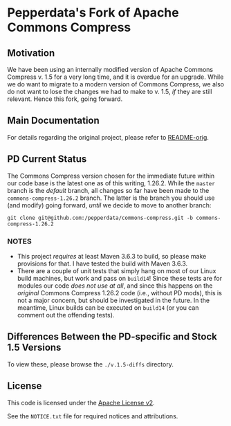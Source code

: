 <!---
 Licensed to the Apache Software Foundation (ASF) under one or more
 contributor license agreements.  See the NOTICE file distributed with
 this work for additional information regarding copyright ownership.
 The ASF licenses this file to You under the Apache License, Version 2.0
 (the "License"); you may not use this file except in compliance with
 the License.  You may obtain a copy of the License at

      http://www.apache.org/licenses/LICENSE-2.0

 Unless required by applicable law or agreed to in writing, software
 distributed under the License is distributed on an "AS IS" BASIS,
 WITHOUT WARRANTIES OR CONDITIONS OF ANY KIND, either express or implied.
 See the License for the specific language governing permissions and
 limitations under the License.
-->
Pepperdata's Fork of Apache Commons Compress
===================

## Motivation

We have been using an internally modified version of Apache Commons Compress v. 1.5
for a very long time, and it is overdue for an upgrade.  While we do want to migrate to
a modern version of Commons Compress, we also do not want to lose the changes we had
to make to v. 1.5, _if_ they are still relevant.  Hence this fork, going forward.

## Main Documentation

For details regarding the original project, please refer to [README-orig](./README-orig.md).

## PD Current Status

The Commons Compress version chosen for the immediate future within our code base is the
latest one as of this writing, 1.26.2.  While the `master` branch is the _default_
branch, all changes so far have been made to the `commons-compress-1.26.2` branch.
The latter is the branch you should use (and modify) going forward, _until_ we decide to
move to another branch:

```shell
git clone git@github.com:/pepperdata/commons-compress.git -b commons-compress-1.26.2
```

### NOTES

- This project _requires_ at least Maven 3.6.3 to build, so please make provisions for that.
I have tested the build with Maven 3.6.3.
- There are a couple of unit tests that simply hang on most of our Linux build machines, but
work and pass on `build14`!  Since these tests are for modules our code _does not use at all_,
and since this happens on the _original_ Commons Compress 1.26.2 code (i.e., without PD mods),
this is not a major concern, but should be investigated in the future.  In the meantime, Linux
builds can be executed on `build14` (or you can comment out the offending tests).

## Differences Between the PD-specific and Stock 1.5 Versions

To view these, please browse the `./v.1.5-diffs` directory.

## License

This code is licensed under the [Apache License v2](https://www.apache.org/licenses/LICENSE-2.0).

See the `NOTICE.txt` file for required notices and attributions.
